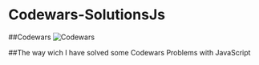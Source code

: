 # Codewars-SolutionsJs

##Codewars
![Codewars](https://www.codewars.com/users/Yacdany-CR/badges/large)

##The way wich I have solved some Codewars Problems with JavaScript
